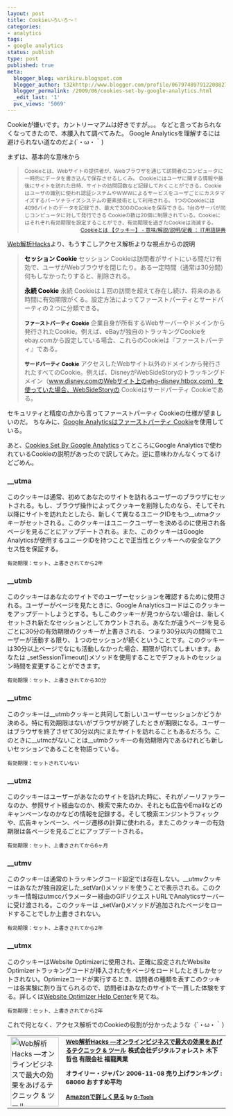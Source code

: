 ```yaml
---
layout: post
title: Cookieいろいろ〜！
categories:
- analytics
tags:
- google analytics
status: publish
type: post
published: true
meta:
  blogger_blog: warikiru.blogspot.com
  blogger_author: t32khttp://www.blogger.com/profile/06797489791220082722noreply@blogger.com
  blogger_permalink: /2009/06/cookies-set-by-google-analytics.html
  _edit_last: '1'
  pvc_views: '5069'
---
```

Cookieが嫌いです。カントリーマアムは好きですが。。。
などと言っておられなくなってきたので、本腰入れて調べてみた。
Google Analyticsを理解するには避けられない道なのだよ(´・ω・｀)

まずは、基本的な意味から
<blockquote><span style="font-size: 85%;">Cookieとは、Webサイトの提供者が、Webブラウザを通じて訪問者のコンピュータに一時的にデータを書き込んで保存させるしくみ。
Cookieにはユーザに関する情報や最後にサイトを訪れた日時、サイトの訪問回数など記録しておくことができる。Cookieはユーザの識別に使われ認証システムやWWWによるサービスをユーザごとにカスタマイズするパーソナライズシステムの要素技術として利用される。
1つのCookieには4096バイトのデータを記録でき、最大で300のCookieを保存できる。1台のサーバが同じコンピュータに対して発行できる Cookieの数は20個に制限されている。Cookieにはそれぞれ有効期限を設定することができ、有効期限を過ぎたCookieは消滅する。</span>
<div style="text-align: right;"><span style="font-size: 85%;"><a href="http://e-words.jp/w/Cookie.html">Cookieとは 【クッキー】 - 意味/解説/説明/定義 ： IT用語辞典</a></span></div></blockquote>
<a href="http://www.amazon.co.jp/gp/product/4873113024?ie=UTF8&amp;tag=warikiru-22&amp;linkCode=as2&amp;camp=247&amp;creative=7399&amp;creativeASIN=4873113024">Web解析Hacks</a>より、もうすこしアクセス解析よりな視点からの説明
<blockquote><span style="font-weight: bold; color: #000000; font-size: 100%;">セッション Cookie</span>
セッション Cookieは訪問者がサイトにいる間だけ有効で、ユーザがWebブラウザを閉じたり。ある一定時間（通常は30分間）何もしなかったりすると、削除される。

<span style="font-weight: bold; color: #000000; font-size: 100%;">永続 Cookie</span>
永続 Cookieは１回の訪問を超えて存在し続け、将来のある時間に有効期限がくる。設定方法によってファーストパーティとサードパーティの２つに分類できる。

<span style="font-weight: bold; color: #000000; font-size: 85%;">ファーストパーティ Cookie</span>
企業自身が所有するWebサーバーやドメインから発行されたCookie。例えば、eBayが独自のトラッキングCookieをebay.comから設定している場合、これらのCookieは『ファーストパーティ』である。

<span style="font-weight: bold; color: #000000; font-size: 85%;">サードパーティ Cookie</span>
アクセスしたWebサイト以外のドメインから発行されたすべてのCookie。例えば、DisneyがWebSideStoryのトラッキングドメイン（www.disney.comのWebサイト上のehg-disney.htbox.com）を使っていた場合、WebSideStoryの Cookieはサードパーティ Cookieである。</blockquote>
セキュリティと精度の点から言ってファーストパーティ Cookieの仕様が望ましいのだ。
ちなみに、<a href="http://www.google.com/support/analytics/bin/answer.py?hl=jp&amp;answer=55614">Google Analyticsはファーストパーティ Cookie</a>を使用している。

あと、<a href="http://code.google.com/intl/en/apis/analytics/docs/concepts/gaConceptsCookies.html#cookiesSet">Cookies Set By Google Analytics</a>ってところにGoogle Analyticsで使われているCookieの説明があったので訳してみた。逆に意味わかんなくってるけどごめん。
<h3>__utma</h3>
このクッキーは通常、初めてあなたのサイトを訪れるユーザーのブラウザにセットされる。もし、ブラウザ操作によってクッキーを削除したのなら、そしてそれ以降にサイトを訪れたとしたら、新しくて異なるユニークIDをもつ__utmaクッキーがセットされる。このクッキーはユニークユーザーを決めるのに使用され各ページを見るごとにアップデートされる。また、このクッキーはGoogle Analyticsが使用するユニークIDを持つことで正当性とクッキーへの安全なアクセス性を保証する。

<span style="font-size: 85%;">有効期限：セット、上書きされてから2年</span>
<h3>__utmb</h3>
このクッキーはあなたのサイトでのユーザーセッションを確認するために使用される。ユーザーがページを見たときに、Google Analyticsコードはこのクッキーをアップデートしようとする。もしこのクッキーが見つからない場合は、新しくセットされ新たなセッションとしてカウントされる。あなたが違うページを見るごとに30分の有効期限のクッキーが上書きされる、つまり30分以内の間隔でユーザーが活動する限り、１つのセッションが続くということです。このクッキーは30分以上ページでなにも活動しなかった場合、期限が切れてしまいます。あなたは _setSessionTimeout()メソッドを使用することでデフォルトのセッション時間を変更することができます。

<span style="font-size: 85%;">有効期限：セット、上書きされてから30分</span>
<h3>__utmc</h3>
このクッキーは__utmbクッキーと共同して新しいユーザーセッションかどうか決める。特に有効期限はないがブラウザが終了したときが期限になる。ユーザーはブラウザを終了させて30分以内にまたサイトを訪れることもあるだろう。このときに__utmcがないことは__utmbクッキーの有効期限内であるけれども新しいセッションであることを物語っている。

<span style="font-size: 85%;">有効期限：セットされていない</span>
<h3>__utmz</h3>
このクッキーはユーザーがあなたのサイトを訪れた時に、それがノーリファラーなのか、参照サイト経由なのか、検索で来たのか、それとも広告やEmailなどのキャンペーンなのかなどの情報を記録する。そして検索エンジントラフィックや、広告キャンペーン、ページ遷移の計算に使われる。またこのクッキーの有効期限は各ページを見るごとにアップデートされる。

<span style="font-size: 85%;">有効期限：セット、上書きされてから6ヶ月</span>
<h3>__utmv</h3>
このクッキーは通常のトラッキングコード設定では存在しない。__utmvクッキーはあなたが独自設定した_setVar()メソッドを使うことで表示される。このクッキー情報はutmccパラメーター経由のGIFリクエストURLでAnalyticsサーバーに受け渡される。このクッキーは _setVar()メソッドが追加されたページをロードすることでしか上書きされない。

<span style="font-size: 85%;">有効期限：セット、上書きされてから2年</span>
<h3>__utmx</h3>
このクッキーはWebsite Optimizerに使用され、正確に設定されたWebsite Optimizerトラッキングコードが挿入されたをページをロードしたときしかセットされない。Optimizeコードが実行するとき、訪問者の種類を表すこのクッキーは各実験に割り当てられるので、訪問者はあなたのサイトで一貫した体験をする。詳しくは<a href="http://www.google.com/support/websiteoptimizer/">Website Optimizer Help Center</a>を見てね。

<span style="font-size: 85%;">有効期限：セット、上書きされてから2年</span>

これで何となく、アクセス解析でのCookieの役割が分かったような（´・ω・｀）
<table border="0" cellpadding="5">
<tbody>
<tr>
<td valign="top"><a href="http://www.amazon.co.jp/exec/obidos/ASIN/4873113024/warikiru-22/ref=nosim/" target="_blank"><img class="fig" style="border: 0pt none;" src="http://ecx.images-amazon.com/images/I/41ZCARQCYDL._SL160_.jpg" border="0" alt="Web解析Hacks ―オンラインビジネスで最大の効果をあげるテクニック &amp; ツール" width="111" height="160" /></a></td>
<td style="font-weight: bold;" valign="top"><span style="font-size: 85%;"><a href="http://www.amazon.co.jp/Web%E8%A7%A3%E6%9E%90Hacks-%E2%80%95%E3%82%AA%E3%83%B3%E3%83%A9%E3%82%A4%E3%83%B3%E3%83%93%E3%82%B8%E3%83%8D%E3%82%B9%E3%81%A7%E6%9C%80%E5%A4%A7%E3%81%AE%E5%8A%B9%E6%9E%9C%E3%82%92%E3%81%82%E3%81%92%E3%82%8B%E3%83%86%E3%82%AF%E3%83%8B%E3%83%83%E3%82%AF-%E3%83%84%E3%83%BC%E3%83%AB-Eric-Peterson/dp/4873113024%3FSubscriptionId%3D0G91FPYVW6ZGWBH4Y9G2%26tag%3Dwarikiru-22%26linkCode%3Dxm2%26camp%3D2025%26creative%3D165953%26creativeASIN%3D4873113024" target="_blank">Web解析Hacks </a>
<a href="http://www.amazon.co.jp/Web%E8%A7%A3%E6%9E%90Hacks-%E2%80%95%E3%82%AA%E3%83%B3%E3%83%A9%E3%82%A4%E3%83%B3%E3%83%93%E3%82%B8%E3%83%8D%E3%82%B9%E3%81%A7%E6%9C%80%E5%A4%A7%E3%81%AE%E5%8A%B9%E6%9E%9C%E3%82%92%E3%81%82%E3%81%92%E3%82%8B%E3%83%86%E3%82%AF%E3%83%8B%E3%83%83%E3%82%AF-%E3%83%84%E3%83%BC%E3%83%AB-Eric-Peterson/dp/4873113024%3FSubscriptionId%3D0G91FPYVW6ZGWBH4Y9G2%26tag%3Dwarikiru-22%26linkCode%3Dxm2%26camp%3D2025%26creative%3D165953%26creativeASIN%3D4873113024" target="_blank">―オンラインビジネスで最大の効果をあげるテクニック &amp; ツール</a><img src="http://www.blogger.com/%27http://www.assoc-amazon.jp/e/ir?t=" border="0" alt="''" width="1" height="1" />
株式会社デジタルフォレスト 木下 哲也 有限会社 福龍興業

オライリー・ジャパン  2006-11-08
売り上げランキング : 68060
おすすめ平均  <img src="http://g-images.amazon.com/images/G/01/detail/stars-4-5.gif" alt="" />

<a href="http://www.amazon.co.jp/Web%E8%A7%A3%E6%9E%90Hacks-%E2%80%95%E3%82%AA%E3%83%B3%E3%83%A9%E3%82%A4%E3%83%B3%E3%83%93%E3%82%B8%E3%83%8D%E3%82%B9%E3%81%A7%E6%9C%80%E5%A4%A7%E3%81%AE%E5%8A%B9%E6%9E%9C%E3%82%92%E3%81%82%E3%81%92%E3%82%8B%E3%83%86%E3%82%AF%E3%83%8B%E3%83%83%E3%82%AF-%E3%83%84%E3%83%BC%E3%83%AB-Eric-Peterson/dp/4873113024%3FSubscriptionId%3D0G91FPYVW6ZGWBH4Y9G2%26tag%3Dwarikiru-22%26linkCode%3Dxm2%26camp%3D2025%26creative%3D165953%26creativeASIN%3D4873113024" target="_blank">Amazonで詳しく見る</a><span style="font-size: 85%;"> </span><span style="font-size: 85%;">by <a href="http://www.goodpic.com/mt/aws/index.html">G-Tools</a></span>

</span></td>
</tr>
</tbody>
</table>
